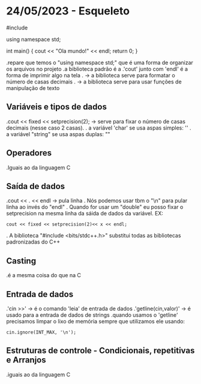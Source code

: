 # 24/05/2023 - Esqueleto

#include <iostream>

using namespace std;

int main()
{
 cout << "Ola mundo!" << endl;
 return 0;
} 

.repare que temos o "using namespace std;" que é uma forma de organizar os arquivos no projeto
.a biblioteca padrão é a <iostream>
.'cout' junto com 'endl' é a forma de imprimir algo na tela
. <iomanip> -> a biblioteca serve para formatar o número de casas decimais
.<string> -> a biblioteca serve para usar funções de manipulação de texto

## Variáveis e tipos de dados

.cout << fixed << setprecision(2); -> serve para fixar o número de casas decimais (nesse caso 2 casas).
. a variável 'char' se usa aspas simples: ''
. a variável "string" se usa aspas duplas: ""

## Operadores
.Iguais ao da linguagem C

## Saída de dados
.cout <<
. << endl -> pula linha
. Nós podemos usar tbm o "\n" para pular linha ao invés do "endl"
. Quando for usar um "double" eu posso fixar o setprecision na mesma linha da sáida de dados da variável.
EX:

    cout << fixed << setprecision(2)<< x << endl;

. A biblioteca "#include <bits/stdc++.h>" substitui todas as bibliotecas padronizadas do C++ 

## Casting
.é a mesma coisa do que na C

## Entrada de dados
.'cin >>' -> é o comando 'leia' de entrada de dados
.'getline(cin,valor)' -> é usado para a entrada de dados de strings
.quando usamos o 'getline' precisamos limpar o lixo de memória sempre que utilizamos ele usando:

    cin.ignore(INT_MAX, '\n');

## Estruturas de controle - Condicionais, repetitivas e Arranjos
.iguais ao da linguagem C